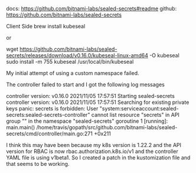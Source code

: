 docs: https://github.com/bitnami-labs/sealed-secrets#readme
github: https://github.com/bitnami-labs/sealed-secrets

Client Side
brew install kubeseal

or

wget https://github.com/bitnami-labs/sealed-secrets/releases/download/v0.16.0/kubeseal-linux-amd64 -O kubeseal
sudo install -m 755 kubeseal /usr/local/bin/kubeseal



My initial attempt of using a custom namespace failed.

The controller failed to start and I got the following log messages

controller version: v0.16.0
2021/11/05 17:57:51 Starting sealed-secrets controller version: v0.16.0
2021/11/05 17:57:51 Searching for existing private keys
panic: secrets is forbidden: User "system:serviceaccount:sealed-secrets:sealed-secrets-controller" cannot list resource "secrets" in API group "" in the namespace "sealed-secrets" 
goroutine 1 [running]:
main.main()
    /home/travis/gopath/src/github.com/bitnami-labs/sealed-secrets/cmd/controller/main.go:271 +0x211

I think this may have been because my k8s version is 1.22.2 and the API version for RBAC is now
rbac.authorization.k8s.io/v1 
and the controller YAML file is using v1beta1.
So I created a patch in the kustomization file and that seems to be working.